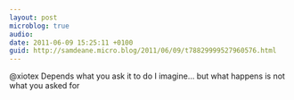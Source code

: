 ```yaml
---
layout: post
microblog: true
audio: 
date: 2011-06-09 15:25:11 +0100
guid: http://samdeane.micro.blog/2011/06/09/t78829999527960576.html
---
```

@xiotex Depends what you ask it to do I imagine… but what happens is not what you asked for
